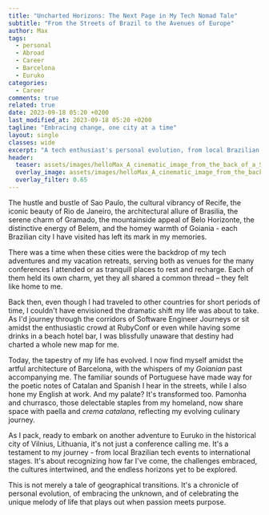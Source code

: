 ```yaml
---
title: "Uncharted Horizons: The Next Page in My Tech Nomad Tale"
subtitle: "From the Streets of Brazil to the Avenues of Europe"
author: Max
tags:
  - personal
  - Abroad
  - Career
  - Barcelona
  - Euruko
categories:
  - Career
comments: true
related: true
date: 2023-09-18 05:20 +0200
last_modified_at: 2023-09-18 05:20 +0200
tagline: "Embracing change, one city at a time"
layout: single
classes: wide
excerpt: "A tech enthusiast's personal evolution, from local Brazilian tech events to international stages, and the beautiful journey of embracing new cultures."
header:
  teaser: assets/images/helloMax_A_cinematic_image_from_the_back_of_a_Software_Engineer_at_the_airport-ac4cd055-349a-4ec7-b864-2ff9601504ee.png
  overlay_image: assets/images/helloMax_A_cinematic_image_from_the_back_of_a_Software_Engineer_at_the_airport-ac4cd055-349a-4ec7-b864-2ff9601504ee.png
  overlay_filter: 0.65
---
```

The hustle and bustle of Sao Paulo, the cultural vibrancy of Recife, the iconic beauty of Rio de Janeiro, the architectural allure of Brasilia, the serene charm of Gramado, the mountainside appeal of Belo Horizonte, the distinctive energy of Belem, and the homey warmth of Goiania - each Brazilian city I have visited has left its mark in my memories. 

There was a time when these cities were the backdrop of my tech adventures and my vacation retreats, serving both as venues for the many conferences I attended or as tranquill places to rest and recharge. Each of them held its own charm, yet they all shared a common thread – they felt like home to me.

Back then, even though I had traveled to other countries for short periods of time, I couldn't have envisioned the dramatic shift my life was about to take. As I'd journey through the corridors of Software Engineer Journeys or sit amidst the enthusiastic crowd at RubyConf or even while having some drinks in a beach hotel bar, I was blissfully unaware that destiny had charted a whole new map for me.

Today, the tapestry of my life has evolved. I now find myself amidst the artful architecture of Barcelona, with the whispers of my _Goianian_ past accompanying me. The familiar sounds of Portuguese have made way for the poetic notes of Catalan and Spanish I hear in the streets, while I also hone my English at work. And my palate? It's transformed too. Pamonha and churrasco, those delectable staples from my homeland, now share space with paella and _crema catalana_, reflecting my evolving culinary journey.

As I pack, ready to embark on another adventure to Euruko in the historical city of Vilnius, Lithuania, it's not just a conference calling me. It's a testament to my journey - from local Brazilian tech events to international stages. It's about recognizing how far I've come, the challenges embraced, the cultures intertwined, and the endless horizons yet to be explored.

This is not merely a tale of geographical transitions. It's a chronicle of personal evolution, of embracing the unknown, and of celebrating the unique melody of life that plays out when passion meets purpose.
